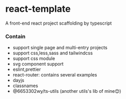 # react-template
A front-end react project scaffolding by typescript

### Contain
- support single page and multi-entry projects
- support css,less,sass and tailwindcss
- support css module
- svg component support
- eslint,prettier
- react-router: contains several examples
- dayjs
- classnames
- @6653302wy/ts-utils (another utils's lib of mine😊)
